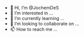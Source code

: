 - 👋 Hi, I’m @JochemDeS
- 👀 I’m interested in ...
- 🌱 I’m currently learning ...
- 💞️ I’m looking to collaborate on ...
- 📫 How to reach me ...

<!---
JochemDeS/JochemDeS is a ✨ special ✨ repository because its `README.md` (this file) appears on your GitHub profile.
You can click the Preview link to take a look at your changes.
--->
